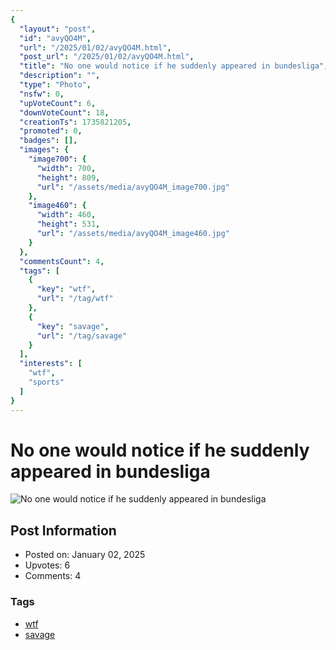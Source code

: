 ```yaml
---
{
  "layout": "post",
  "id": "avyQO4M",
  "url": "/2025/01/02/avyQO4M.html",
  "post_url": "/2025/01/02/avyQO4M.html",
  "title": "No one would notice if he suddenly appeared in bundesliga",
  "description": "",
  "type": "Photo",
  "nsfw": 0,
  "upVoteCount": 6,
  "downVoteCount": 18,
  "creationTs": 1735821205,
  "promoted": 0,
  "badges": [],
  "images": {
    "image700": {
      "width": 700,
      "height": 809,
      "url": "/assets/media/avyQO4M_image700.jpg"
    },
    "image460": {
      "width": 460,
      "height": 531,
      "url": "/assets/media/avyQO4M_image460.jpg"
    }
  },
  "commentsCount": 4,
  "tags": [
    {
      "key": "wtf",
      "url": "/tag/wtf"
    },
    {
      "key": "savage",
      "url": "/tag/savage"
    }
  ],
  "interests": [
    "wtf",
    "sports"
  ]
}
---
```


# No one would notice if he suddenly appeared in bundesliga

![No one would notice if he suddenly appeared in bundesliga](/assets/media/avyQO4M_image700.jpg)

## Post Information

- Posted on: January 02, 2025
- Upvotes: 6
- Comments: 4

### Tags

- [wtf](/tag/wtf)
- [savage](/tag/savage)
